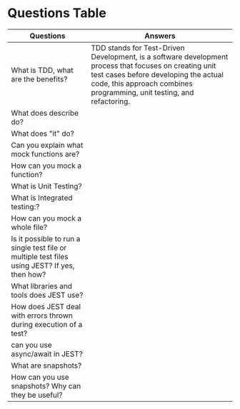 # Questions Table

| Questions  | Answers  |
| --- | --- |
| What is TDD, what are the benefits? | TDD stands for Test-Driven Development, is a software development process that focuses on creating unit test cases before developing the actual code, this approach combines programming, unit testing, and refactoring. |
| What does describe do? |  |
| What does "it" do?  |  |
| Can you explain what mock functions are? |  |
| How can you mock a function? |  |
| What is Unit Testing? |  |
| What is Integrated testing:? |  |
| How can you mock a whole file? |  |
| Is it possible to run a single test file or multiple test files using JEST? If yes, then how? |  |
| What libraries and tools does JEST use? |  |
| How does JEST deal with errors thrown during execution of a test? |  |
| can you use async/await in JEST? |  |
| What are snapshots? |  |
| How can you use snapshots? Why can they be useful? |  |
